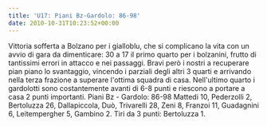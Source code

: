 ```yaml
---
title: 'U17: Piani Bz-Gardolo: 86-98'
date: 2010-10-31T10:23:52+00:00
---
```

Vittoria sofferta a Bolzano per i gialloblu, che si complicano la vita con un avvio di gara da dimenticare: 30 a 17 il primo quarto per i bolzanini, frutto di tantissimi errori in attacco e nei passaggi. Bravi però i nostri a recuperare pian piano lo svantaggio, vincendo i parziali degli altri 3 quarti e arrivando nella terza frazione a superare l'ottima squadra di casa. Nell'ultimo quarto i gardolotti sono costantemente avanti di 6-8 punti e riescono a portare a casa 2 punti importanti. Piani Bz - Gardolo: 86-98 Mattedi 10, Pederzolli 2, Bertoluzza 26, Dallapiccola, Duò, Trivarelli 28, Zeni 8, Franzoi 11, Guadagnini 6, Leitempergher 5, Gambino 2. Tiri da 3 punti: Bertoluzza 1.